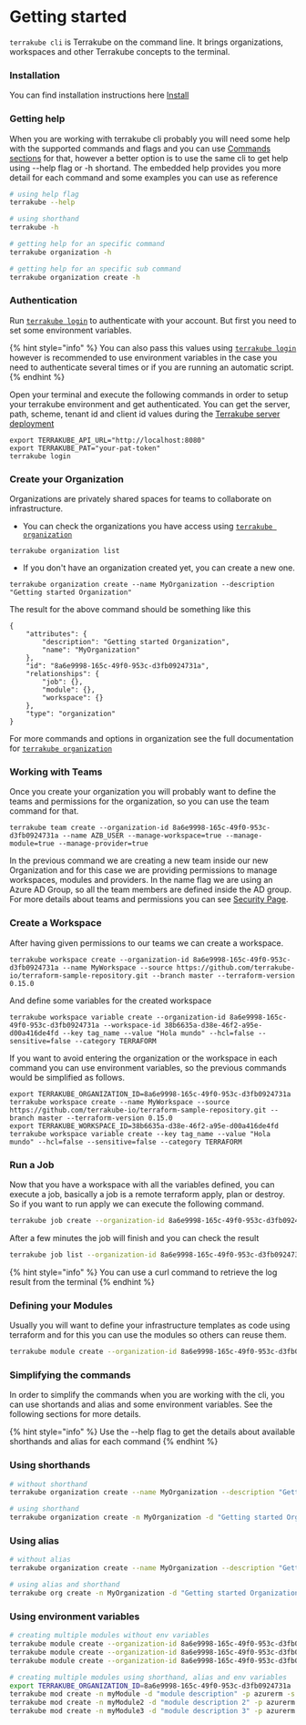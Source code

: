 # Getting started

`terrakube cli` is Terrakube on the command line. It brings organizations, workspaces and other Terrakube concepts to the terminal.

### Installation

You can find installation instructions here [Install](install.md)

### Getting help

When you are working with terrakube cli probably you will need some help with the supported commands and flags and you can use [Commands sections](commands/) for that, however a better option is to use the same cli to get help using --help flag or -h shortand. The embedded help provides you more detail for each command and some examples you can use as reference

```bash
# using help flag
terrakube --help

# using shorthand
terrakube -h

# getting help for an specific command
terrakube organization -h

# getting help for an specific sub command
terrakube organization create -h
```

### Authentication

Run [`terrakube login`](commands/azb-login.md) to authenticate with your account. But first you need to set some environment variables.

{% hint style="info" %}
You can also pass this values using [`terrakube login`](commands/azb-login.md) however is recommended to use environment variables in the case you need to authenticate several times or if you are running an automatic script.
{% endhint %}

Open your terminal and execute the following commands in order to setup your terrakube environment and get authenticated. You can get the server, path, scheme, tenant id and client id values during the [Terrakube server deployment](../../getting-started/deployment/)

```
export TERRAKUBE_API_URL="http://localhost:8080"
export TERRAKUBE_PAT="your-pat-token"
terrakube login
```

### Create your Organization

Organizations are privately shared spaces for teams to collaborate on infrastructure.

* You can check the organizations you have access using [`terrakube organization`](commands/azb-organization/)

```
terrakube organization list
```

* If you don't have an organization created yet, you can create a new one.

```
terrakube organization create --name MyOrganization --description "Getting started Organization" 
```

The result for the above command should be something like this

```
{
    "attributes": {
        "description": "Getting started Organization",
        "name": "MyOrganization"
    },
    "id": "8a6e9998-165c-49f0-953c-d3fb0924731a",
    "relationships": {
        "job": {},
        "module": {},
        "workspace": {}
    },
    "type": "organization"
}
```

For more commands and options in organization see the full documentation for [`terrakube organization`](commands/azb-organization/)

### Working with Teams

Once you create your organization you will probably want to define the teams and permissions for the organization, so you can use the team command for that.

```
terrakube team create --organization-id 8a6e9998-165c-49f0-953c-d3fb0924731a --name AZB_USER --manage-workspace=true --manage-module=true --manage-provider=true
```

In the previous command we are creating a new team inside our new Organization and for this case we are providing permissions to manage workspaces, modules and providers. In the name flag we are using an Azure AD Group, so all the team members are defined inside the AD group. For more details about teams and permissions you can see [Security Page](../../getting-started/security.md).

### Create a Workspace

After having given permissions to our teams we can create a workspace.

```
terrakube workspace create --organization-id 8a6e9998-165c-49f0-953c-d3fb0924731a --name MyWorkspace --source https://github.com/terrakube-io/terraform-sample-repository.git --branch master --terraform-version 0.15.0
```

And define some variables for the created workspace

```
terrakube workspace variable create --organization-id 8a6e9998-165c-49f0-953c-d3fb0924731a --workspace-id 38b6635a-d38e-46f2-a95e-d00a416de4fd --key tag_name --value "Hola mundo" --hcl=false --sensitive=false --category TERRAFORM 
```

If you want to avoid entering the organization or the workspace in each command you can use environment variables, so the previous commands would be simplified as follows.

```
export TERRAKUBE_ORGANIZATION_ID=8a6e9998-165c-49f0-953c-d3fb0924731a
terrakube workspace create --name MyWorkspace --source https://github.com/terrakube-io/terraform-sample-repository.git --branch master --terraform-version 0.15.0
export TERRAKUBE_WORKSPACE_ID=38b6635a-d38e-46f2-a95e-d00a416de4fd
terrakube workspace variable create --key tag_name --value "Hola mundo" --hcl=false --sensitive=false --category TERRAFORM 
```

### Run a Job

Now that you have a workspace with all the variables defined, you can execute a job, basically a job is a remote terraform apply, plan or destroy. So if you want to run apply we can execute the following command.

```bash
terrakube job create --organization-id 8a6e9998-165c-49f0-953c-d3fb0924731a --workspace-id 38b6635a-d38e-46f2-a95e-d00a416de4fd  --command apply 
```

After a few minutes the job will finish and you can check the result

```bash
terrakube job list --organization-id 8a6e9998-165c-49f0-953c-d3fb0924731a
```

{% hint style="info" %}
You can use a curl command to retrieve the log result from the terminal
{% endhint %}

### Defining your Modules

Usually you will want to define your infrastructure templates as code using terraform and for this you can use the modules so others can reuse them.

```bash
terrakube module create --organization-id 8a6e9998-165c-49f0-953c-d3fb0924731a --name myModule --description "module description" --provider azurerm --source https://github.com/terrakube-io/terraform-sample-repository.git 
```

### Simplifying the commands

In order to simplify the commands when you are working with the cli, you can use shortands and alias and some environment variables. See the following sections for more details.

{% hint style="info" %}
Use the --help flag to get the details about available shorthands and alias for each command
{% endhint %}

### Using shorthands

```bash
# without shorthand
terrakube organization create --name MyOrganization --description "Getting started Organization" 

# using shorthand
terrakube organization create -n MyOrganization -d "Getting started Organization" 
```

### Using alias

```bash
# without alias
terrakube organization create --name MyOrganization --description "Getting started Organization"

# using alias and shorthand
terrakube org create -n MyOrganization -d "Getting started Organization"
```

### Using environment variables

```bash
# creating multiple modules without env variables
terrakube module create --organization-id 8a6e9998-165c-49f0-953c-d3fb0924731a --name myModule --description "module description" --provider azurerm --source https://github.com/terrakube-io/terraform-sample-repository.git 
terrakube module create --organization-id 8a6e9998-165c-49f0-953c-d3fb0924731a --name myModule2 --description "module description 2" --provider azurerm --source https://github.com/terrakube-io/terraform-sample-repository.git
terrakube module create --organization-id 8a6e9998-165c-49f0-953c-d3fb0924731a --name myModule3 --description "module description 3" --provider azurerm --source https://github.com/terrakube-io/terraform-sample-repository.git

# creating multiple modules using shorthand, alias and env variables
export TERRAKUBE_ORGANIZATION_ID=8a6e9998-165c-49f0-953c-d3fb0924731a
terrakube mod create -n myModule -d "module description" -p azurerm -s https://github.com/terrakube-io/terraform-sample-repository.git 
terrakube mod create -n myModule2 -d "module description 2" -p azurerm -s https://github.com/terrakube-io/terraform-sample-repository.git
terrakube mod create -n myModule3 -d "module description 3" -p azurerm -s https://github.com/terrakube-io/terraform-sample-repository.git
```
